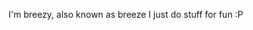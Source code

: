 I'm breezy, also known as breeze
I just do stuff for fun :P

<!---
TheUnknownBreeze/TheUnknownBreeze is a ✨ special ✨ repository because its `README.md` (this file) appears on your GitHub profile.
You can click the Preview link to take a look at your changes.
--->
